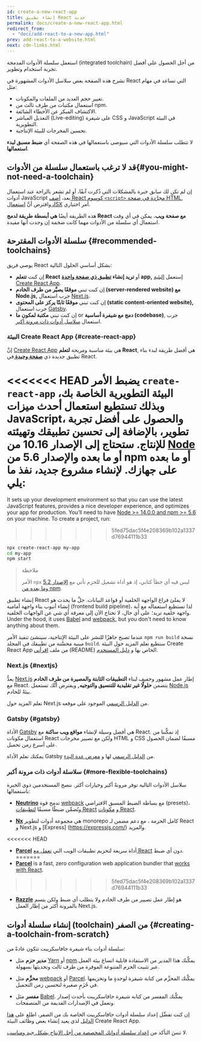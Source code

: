 ```yaml
---
id: create-a-new-react-app
title: إنشاء تطبيق React جديد
permalink: docs/create-a-new-react-app.html
redirect_from:
  - "docs/add-react-to-a-new-app.html"
prev: add-react-to-a-website.html
next: cdn-links.html
---
```


استعمل سلسلة الأدوات المدمجة (integrated toolchain) من أجل الحصول على أفضل تجربة استخدام وتطوير.

تشرح هذه الصفحة بعض سلاسل الأدوات المشهورة في React التي تساعد في مهام مثل:

* تغيير حجم العديد من الملفات والمكونات.
* استعمال مكتبات من طرف ثالث من npm.
* الاكتشاف المبكر عن الأخطاء الشائعة.
* التعديل المباشر (Live-editing) على شيفرة CSS و JavaScript في البيئة التطويرية.
* تحسين المخرجات للبيئة الإنتاجية.

لا تتطلب سلسلة الأدوات التي سيوصى باستعمالها في هذه الصفحة أي **ضبط مسبق لبدء استعمالها**.

## قد لا ترغب باستعمال سلسلة من الأدوات{#you-might-not-need-a-toolchain}

إن لم تكن لك سابق خبرة بالمشكلات التي ذُكرت آنفًا، أو لم تشعر بالراحة عند استعمال أدوات JavaScript بعد، [أضف React كوسوم `<script>` مجرَّدة في صفحة HTML](/docs/add-react-to-a-website.html), وافترض أنَّ [استعمال JSX](/docs/add-react-to-a-website.html#optional-try-react-with-jsx) أمر اختياري.

هذه الطريقة أيضًا **هي أبسطة طريقة لدمج React مع صفحة ويب.** يمكن في أي وقت استعمال أي سلسلة من الأدوات مهما كانت ضخمة إن وجدت أنها مفيدة.

## سلسلة الأدوات المقترحة {#recommended-toolchains}

يوصي فريق React بشكل أساسي الحلول التالية:

- إن كنت **تتعلم React** أو **تريد إنشاء [تطبيق ذي صفحة واحدة](/docs/glossary.html#single-page-application) app,** إستعمل [البئية Create React App](#create-react-app).
- إن كنت تبني **موقعًا يصيَّر من طرف الخادم (server-rendered website) مع Node.js,** جرب استعمال [Next.js](#nextjs).
- إن كنت تبني **موقعًا ثابتًا يركز على المحتوى (static content-oriented website),** جرب استعمال [Gatsby](#gatsby).
- إن كنت تبني **مكتبة لمكون ما** or **دمج مع شيفرة أساسية (codebase)**, جرب استعمال [ سلاسل أدوات ذات مرونة أكبر](#more-flexible-toolchains).

### البيئة Create React App {#create-react-app}

إنَّ [Create React App](https://github.com/facebookincubator/create-react-app) هي بيئة مناسبة ومريحة **لتعلم React**, هي أفضل طريقة لبدء بناء تطبيق جديدة ذي **[صفحة وحيدة ](/docs/glossary.html#single-page-application)** في React.

<<<<<<< HEAD
يضبط الأمر `create-react-app` البيئة التطويرية الخاصة بك، وبذلك تستطيع استعمال أحدث ميزات JavaScript، والحصول على أفضل تجربة تطوير، بالإضافة إلى تحسين تطبيقك وتهيئته للإنتاج. ستحتاج إلى الإصدار 10.16 من [Node](https://nodejs.org/en/) أو ما بعده والإصدار 5.6 من npm أو ما بعده على جهازك. لإنشاء مشروع جديد، نفذ ما يلي:
=======
It sets up your development environment so that you can use the latest JavaScript features, provides a nice developer experience, and optimizes your app for production. You’ll need to have [Node >= 14.0.0 and npm >= 5.6](https://nodejs.org/en/) on your machine. To create a project, run:
>>>>>>> 5fed75dac5f4e208369b102a1337d76944111b33

```bash
npx create-react-app my-app
cd my-app
npm start
```

>ملاحظة
>
>الأمر `npx` ليس فيه أي خطأ كتابي، إذ هو أداة تشغيل للحزم تأتي مع [الإصدار 5.2 وما بعده من npm](https://medium.com/@maybekatz/introducing-npx-an-npm-package-runner-55f7d4bd282b).

إنشاء تطبيق React لا يملئ فراغ الواجهة الخلفية أو قواعد البيانات. جلَّ ما يحدث هو إنشاء أنبوب بناء واجهة أمامية (frontend build pipeline)، لذا تستطيع استعماله مع أية واجهة خلفية تريد؛ على أي حال، لا تحتاج الآن إلى معرفة أي شي عن الواجهات الخلفية. Under the hood, it uses [Babel](https://babeljs.io/) and [webpack](https://webpack.js.org/), but you don't need to know anything about them.

عندما تصبح جاهزًا للنشر على البيئة الإنتاجية، سينشئ تنفيذ الأمر `npm run build` نسخة مبنية محسَّنة من تطبيقك في المجلد `build`. ستطيع تعلم المزيد حول البيئة Create React App من ملف [اقرأني](https://github.com/facebookincubator/create-react-app#create-react-app--) (README) الخاص بها و [دليل المستخدم](https://facebook.github.io/create-react-app/).

### Next.js {#nextjs}

يعدُّ [Next.js](https://nextjs.org/) إطار عمل مشهور وخفيف لبناء **التطبيقات الثابتة والمصيرة من طرف الخادم** مع React. يتضمن **حلولًا غير تقليدية للتنسيق والتوجيه,** ويفترض أنَّك تستعمل [Node.js](https://nodejs.org/) بيئةً للخادم.

تعلم المزيد حول Next.js من [الدليل الرسمي](https://nextjs.org/learn/) الموجود على موقعه.

### Gatsby {#gatsby}

الأداة [Gatsby](https://www.gatsbyjs.org/)  هي أفضل وسيلة لإنشاء **مواقع ويب ساكنة** مع React. إذ تمكِّننا من استعمال مكونات React ولكن مع تصيير مخرجات HTML و CSS مسبقًا لضمان الحصول على أسرع زمن تحميل.

يمكنك تعلم الأداة Gatsby من [الدليل الرسمي](https://www.gatsbyjs.org/docs/) لها و [معرض عدة البدء](https://www.gatsbyjs.org/docs/gatsby-starters/).

### سلاسلة أدوات ذات مرونة أكبر {#more-flexible-toolchains}

سلاسل الأدوات التالية توفر مرونةً أكبر وخيارات أكثر. ننصح المستخدمين ذوي الخبرة باستعمالها:

- **[Neutrino](https://neutrinojs.org/)**  تدمج قوة [webpack](https://webpack.js.org/) مع بساطة الضبط المسبق الافتراضي (presets)، وتُضمِّن ضبطًا مسبقًا [لتطبيقات React](https://neutrinojs.org/packages/react/) و [مكونات React](https://neutrinojs.org/packages/react-components/).

- **[Nx](https://nx.dev/react)** هي مجموعة أدوات لتطوير monorepo كامل الحزمة ، مع دعم مضمن لـ React و Next.js و [Express] (https://expressjs.com/) والمزيد.

<<<<<<< HEAD
- **[Parcel](https://parceljs.org/)** أداة سريعة لتحزيم تطبيقات الويب التي [تعمل مع React](https://parceljs.org/recipes.html#react) دون أي ضبط.
=======
- **[Parcel](https://parceljs.org/)** is a fast, zero configuration web application bundler that [works with React](https://parceljs.org/recipes/react/).
>>>>>>> 5fed75dac5f4e208369b102a1337d76944111b33

- **[Razzle](https://github.com/jaredpalmer/razzle)**  هو إطار عمل تصيير من طرف الخادم ولا يتطلب أي ضبط ولكن يتسم بالمرونة أكثر من إطار العمل Next.js.

## إنشاء سلسلة أدوات (toolchain) من الصفر {#creating-a-toolchain-from-scratch}

سلسلة أدوات بناء شيفرة جافاسكريبت تتكون عادةً من:

* **مدير حزم** مثل [Yarn](https://yarnpkg.com/) أو [npm](https://www.npmjs.com/).يمكِّنك هذا المدير من الاستفادة قابلية اتساع بيئة العمل عبر تثبيت الحزم المتنوعة الموفرة من طرف ثالث وتحديثها بسهولة.

* **محزِّم** مثل [webpack](https://webpack.js.org/) أو [Parcel](https://parceljs.org/). يمكِّنك المحزِّم من كتابة شيفرة لوحدةٍ ما وتحزيمها في حُزَمٍ صغيرة لتحسين زمن التحميل.

* **مفسر** مثل [Babel](https://babeljs.io/). يمكِّنك المفسر من كتابة شيفرة جافاسكريبت بأحدث إصدار وتعمل في الإصدارات القديمة من المتصفحات.

إن كنت تفضِّل إعداد سلسلة أدوات جافاسكريبت الخاصة بك من الصفر، اطلع على [هذا الدليل](https://blog.usejournal.com/creating-a-react-app-from-scratch-f3c693b84658) لذي يعيد إنشاء بعض وظائف البيئة Create React App.

لا تنسَ التأكد من [إعداد سلسلة أدواتك المخصصة من أجل الإنتاج بشكل جيد ومناسب](/docs/optimizing-performance.html#use-the-production-build).